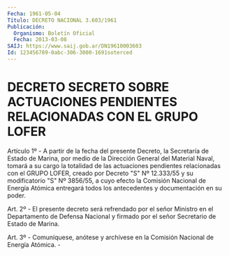 ```yaml
---
Fecha: 1961-05-04
Título: DECRETO NACIONAL 3.603/1961
Publicación:
  Organismo: Boletín Oficial
  Fecha: 2013-03-08
SAIJ: https://www.saij.gob.ar/DN19610003603
Id: 123456789-0abc-306-3000-1691soterced
---
```

# DECRETO SECRETO SOBRE ACTUACIONES PENDIENTES RELACIONADAS CON EL GRUPO LOFER

<a id="1"></a>
Artículo 1º - A partir de la fecha del presente  Decreto, la Secretaría de Estado de Marina, por medio de la Dirección General del Material Naval, tomará a su cargo la totalidad de las actuaciones pendientes relacionadas con el GRUPO LOFER, creado por Decreto "S" Nº 12.333/55 y su modificatorio "S" Nº 3856/55, a cuyo efecto la Comisión Nacional de Energía Atómica entregará todos los antecedentes y documentación en su poder.

<a id="2"></a>
Art. 2º - El presente decreto será refrendado por el señor Ministro en el Departamento de Defensa Nacional y firmado por el señor Secretario de Estado de Marina.

<a id="3"></a>
Art. 3º - Comuníquese, anótese y archívese en la Comisión Nacional de Energía Atómica. -